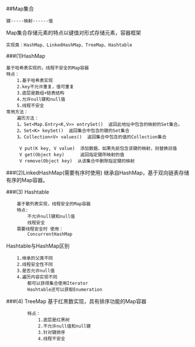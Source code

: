 ##Map集合

    键-----映射------值


Map集合存储元素的特点以键值对形式存储元素，容器框架

    实现类：HashMap、LinkedHashMap、TreeMap、Hashtable


###(1)HashMap

    基于哈希表实现的，线程不安全的Map容器
    特点：
        1.基于哈希表实现
        2.key不允许重复，值可重复
        3.底层是数组+链表结构
        4.允许null键和null值
        5.线程不安全
    常用方法：
        遍历方法：
        1。Set<Map.Entry<K,V>> entrySet()  返回此地址中包含的映射的Set集合。
        2。Set<K> keySet()  返回集合中包含的键的Set集合
        3。Collection<V> values()  返回集合中包含的值的Collection集合
        
         V put(K key, V value)  添加数据，如果先前包含该键的映射，则替换旧值
         V get(Object key)      返回指定键所映射的值    
         V remove(Object key)  从该集合中删除指定键的映射


###(2)LinkedHashMap(需要有序时使用)
        继承自HashMap，基于双向链表存储有序的Map容器。


###(3) Hashtable
   
        基于散列表实现，线程安全的Map容器
        特点:
            不允许null键和null值
            线程安全
        需要线程安全时 使用：
            ConcurrentHashMap


Hashtable与HashMap区别

        1.继承的父类不同
        2.线程安全性不同
        3.是否允许null值
        4.遍历内容实现不同
            都可以获得集合使用Iterator
            Hashtable还可以获取Enumeration


###(4) TreeMap
        基于红黑数实现，具有排序功能的Map容器

            特点：
                1.底层是红黑树
                2.不允许null值和null键
                3.针对键排序
                4.线程不安全